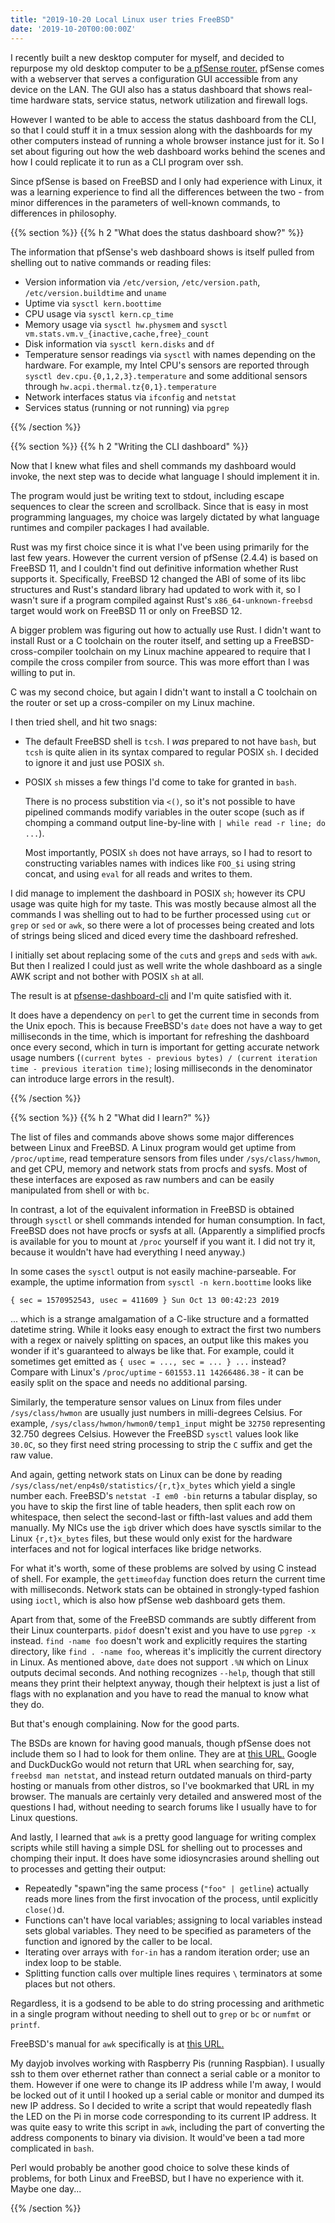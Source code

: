 ```yaml
---
title: "2019-10-20 Local Linux user tries FreeBSD"
date: '2019-10-20T00:00:00Z'
---
```


I recently built a new desktop computer for myself, and decided to repurpose my old desktop computer to be [a pfSense router.](https://en.wikipedia.org/wiki/PfSense) pfSense comes with a webserver that serves a configuration GUI accessible from any device on the LAN. The GUI also has a status dashboard that shows real-time hardware stats, service status, network utilization and firewall logs.

However I wanted to be able to access the status dashboard from the CLI, so that I could stuff it in a tmux session along with the dashboards for my other computers instead of running a whole browser instance just for it. So I set about figuring out how the web dashboard works behind the scenes and how I could replicate it to run as a CLI program over ssh.

Since pfSense is based on FreeBSD and I only had experience with Linux, it was a learning experience to find all the differences between the two - from minor differences in the parameters of well-known commands, to differences in philosophy.


{{% section %}}
{{% h 2 "What does the status dashboard show?" %}}

The information that pfSense's web dashboard shows is itself pulled from shelling out to native commands or reading files:

- Version information via `/etc/version`, `/etc/version.path`, `/etc/version.buildtime` and `uname`
- Uptime via `sysctl kern.boottime`
- CPU usage via `sysctl kern.cp_time`
- Memory usage via `sysctl hw.physmem` and `sysctl vm.stats.vm.v_{inactive,cache,free}_count`
- Disk information via `sysctl kern.disks` and `df`
- Temperature sensor readings via `sysctl` with names depending on the hardware. For example, my Intel CPU's sensors are reported through `sysctl dev.cpu.{0,1,2,3}.temperature` and some additional sensors through `hw.acpi.thermal.tz{0,1}.temperature`
- Network interfaces status via `ifconfig` and `netstat`
- Services status (running or not running) via `pgrep`

{{% /section %}}


{{% section %}}
{{% h 2 "Writing the CLI dashboard" %}}

Now that I knew what files and shell commands my dashboard would invoke, the next step was to decide what language I should implement it in.

The program would just be writing text to stdout, including escape sequences to clear the screen and scrollback. Since that is easy in most programming languages, my choice was largely dictated by what language runtimes and compiler packages I had available.

Rust was my first choice since it is what I've been using primarily for the last few years. However the current version of pfSense (2.4.4) is based on FreeBSD 11, and I couldn't find out definitive information whether Rust supports it. Specifically, FreeBSD 12 changed the ABI of some of its libc structures and Rust's standard library had updated to work with it, so I wasn't sure if a program compiled against Rust's `x86_64-unknown-freebsd` target would work on FreeBSD 11 or only on FreeBSD 12.

A bigger problem was figuring out how to actually use Rust. I didn't want to install Rust or a C toolchain on the router itself, and setting up a FreeBSD-cross-compiler toolchain on my Linux machine appeared to require that I compile the cross compiler from source. This was more effort than I was willing to put in.

C was my second choice, but again I didn't want to install a C toolchain on the router or set up a cross-compiler on my Linux machine.

I then tried shell, and hit two snags:

- The default FreeBSD shell is `tcsh`. I *was* prepared to not have `bash`, but `tcsh` is quite alien in its syntax compared to regular POSIX `sh`. I decided to ignore it and just use POSIX `sh`.

- POSIX `sh` misses a few things I'd come to take for granted in `bash`.

    There is no process substition via `<()`, so it's not possible to have pipelined commands modify variables in the outer scope (such as if chomping a command output line-by-line with `| while read -r line; do ...`).

    Most importantly, POSIX `sh` does not have arrays, so I had to resort to constructing variables names with indices like `FOO_$i` using string concat, and using `eval` for all reads and writes to them.

I did manage to implement the dashboard in POSIX `sh`; however its CPU usage was quite high for my taste. This was mostly because almost all the commands I was shelling out to had to be further processed using `cut` or `grep` or `sed` or `awk`, so there were a lot of processes being created and lots of strings being sliced and diced every time the dashboard refreshed.

I initially set about replacing some of the `cut`s and `grep`s and `sed`s with `awk`. But then I realized I could just as well write the whole dashboard as a single AWK script and not bother with POSIX `sh` at all.

The result is at [pfsense-dashboard-cli](https://github.com/Arnavion/pfsense-dashboard-cli) and I'm quite satisfied with it.

It does have a dependency on `perl` to get the current time in seconds from the Unix epoch. This is because FreeBSD's `date` does not have a way to get milliseconds in the time, which is important for refreshing the dashboard once every second, which in turn is important for getting accurate network usage numbers (`(current bytes - previous bytes) / (current iteration time - previous iteration time)`; losing milliseconds in the denominator can introduce large errors in the result).

{{% /section %}}


{{% section %}}
{{% h 2 "What did I learn?" %}}

The list of files and commands above shows some major differences between Linux and FreeBSD. A Linux program would get uptime from `/proc/uptime`, read temperature sensors from files under `/sys/class/hwmon`, and get CPU, memory and network stats from procfs and sysfs. Most of these interfaces are exposed as raw numbers and can be easily manipulated from shell or with `bc`.

In contrast, a lot of the equivalent information in FreeBSD is obtained through `sysctl` or shell commands intended for human consumption. In fact, FreeBSD does not have procfs or sysfs at all. (Apparently a simplified procfs is available for you to mount at `/proc` yourself if you want it. I did not try it, because it wouldn't have had everything I need anyway.)

In some cases the `sysctl` output is not easily machine-parseable. For example, the uptime information from `sysctl -n kern.boottime` looks like

```
{ sec = 1570952543, usec = 411609 } Sun Oct 13 00:42:23 2019
```

... which is a strange amalgamation of a C-like structure and a formatted datetime string. While it looks easy enough to extract the first two numbers with a regex or naively splitting on spaces, an output like this makes you wonder if it's guaranteed to always be like that. For example, could it sometimes get emitted as `{ usec = ..., sec = ... } ...` instead? Compare with Linux's `/proc/uptime` - `601553.11 14266486.38` - it can be easily split on the space and needs no additional parsing.

Similarly, the temperature sensor values on Linux from files under `/sys/class/hwmon` are usually just numbers in milli-degrees Celsius. For example, `/sys/class/hwmon/hwmon0/temp1_input` might be `32750` representing 32.750 degrees Celsius. However the FreeBSD `sysctl` values look like `30.0C`, so they first need string processing to strip the `C` suffix and get the raw value.

And again, getting network stats on Linux can be done by reading `/sys/class/net/enp4s0/statistics/{r,t}x_bytes` which yield a single number each. FreeBSD's `netstat -I em0 -bin` returns a tabular display, so you have to skip the first line of table headers, then split each row on whitespace, then select the second-last or fifth-last values and add them manually. My NICs use the `igb` driver which does have sysctls similar to the Linux `{r,t}x_bytes` files, but these would only exist for the hardware interfaces and  not for logical interfaces like bridge networks.

For what it's worth, some of these problems are solved by using C instead of shell. For example, the `gettimeofday` function does return the current time with milliseconds. Network stats can be obtained in strongly-typed fashion using `ioctl`, which is also how pfSense web dashboard gets them.

Apart from that, some of the FreeBSD commands are subtly different from their Linux counterparts. `pidof` doesn't exist and you have to use `pgrep -x` instead. `find -name foo` doesn't work and explicitly requires the starting directory, like `find . -name foo`, whereas it's implicitly the current directory in Linux. As mentioned above, `date` does not support `.%N` which on Linux outputs decimal seconds. And nothing recognizes `--help`, though that still means they print their helptext anyway, though their helptext is just a list of flags with no explanation and you have to read the manual to know what they do.

But that's enough complaining. Now for the good parts.

The BSDs are known for having good manuals, though pfSense does not include them so I had to look for them online. They are at [this URL.](https://www.freebsd.org/cgi/man.cgi?query=&apropos=0&sektion=0&manpath=FreeBSD+11.2-RELEASE&arch=default&format=html) Google and DuckDuckGo would not return that URL when searching for, say, `freebsd man netstat`, and instead return outdated manuals on third-party hosting or manuals from other distros, so I've bookmarked that URL in my browser. The manuals are certainly very detailed and answered most of the questions I had, without needing to search forums like I usually have to for Linux questions.

And lastly, I learned that `awk` is a pretty good language for writing complex scripts while still having a simple DSL for shelling out to processes and chomping their input. It does have some idiosyncrasies around shelling out to processes and getting their output:

- Repeatedly "spawn"ing the same process (`"foo" | getline`) actually reads more lines from the first invocation of the process, until explicitly `close()`d.
- Functions can't have local variables; assigning to local variables instead sets global variables. They need to be specified as parameters of the function and ignored by the caller to be local.
- Iterating over arrays with `for-in` has a random iteration order; use an index loop to be stable.
- Splitting function calls over multiple lines requires `\` terminators at some places but not others.

Regardless, it is a godsend to be able to do string processing and arithmetic in a single program without needing to shell out to `grep` or `bc` or `numfmt` or `printf`.

FreeBSD's manual for `awk` specifically is at [this URL.](https://docs.freebsd.org/info/gawk/gawk.info.Index.html)

My dayjob involves working with Raspberry Pis (running Raspbian). I usually ssh to them over ethernet rather than connect a serial cable or a monitor to them. However if one were to change its IP address while I'm away, I would be locked out of it until I hooked up a serial cable or monitor and dumped its new IP address. So I decided to write a script that would repeatedly flash the LED on the Pi in morse code corresponding to its current IP address. It was quite easy to write this script in `awk`, including the part of converting the address components to binary via division. It would've been a tad more complicated in `bash`.

Perl would probably be another good choice to solve these kinds of problems, for both Linux and FreeBSD, but I have no experience with it. Maybe one day...

{{% /section %}}
